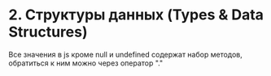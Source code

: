 # 2. Структуры данных \(Types & Data Structures\)

Все значения в js кроме null и undefined содержат набор методов, обратиться к ним можно через оператор "."

